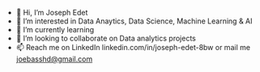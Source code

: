 - 👋 Hi, I’m Joseph Edet
- 👀 I’m interested in Data Anaytics, Data Science, Machine Learning & AI
- 🌱 I’m currently learning 
- 💞️ I’m looking to collaborate on Data analytics projects
- 📫 Reach me on LinkedIn linkedin.com/in/joseph-edet-8bw or mail me joebasshd@gmail.com

<!---
Joebasshd/Joebasshd is a ✨ special ✨ repository because its `README.md` (this file) appears on your GitHub profile.
You can click the Preview link to take a look at your changes.
--->
